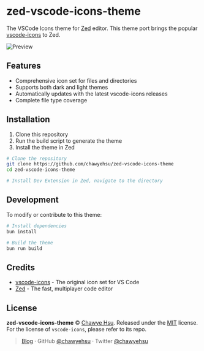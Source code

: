 # zed-vscode-icons-theme

The VSCode Icons theme for [Zed](https://zed.dev) editor. This theme port brings the popular [vscode-icons](https://github.com/vscode-icons/vscode-icons) to Zed.

![Preview](https://github.com/user-attachments/assets/5a9fac04-b954-42a0-9172-2506254d78f9)

## Features

- Comprehensive icon set for files and directories
- Supports both dark and light themes
- Automatically updates with the latest vscode-icons releases
- Complete file type coverage

## Installation

1. Clone this repository
2. Run the build script to generate the theme
3. Install the theme in Zed

```bash
# Clone the repository
git clone https://github.com/chawyehsu/zed-vscode-icons-theme
cd zed-vscode-icons-theme

# Install Dev Extension in Zed, navigate to the directory
```

## Development

To modify or contribute to this theme:

```bash
# Install dependencies
bun install

# Build the theme
bun run build
```

## Credits

- [vscode-icons](https://github.com/vscode-icons/vscode-icons) - The original icon set for VS Code
- [Zed](https://zed.dev) - The fast, multiplayer code editor

## License

**zed-vscode-icons-theme** © [Chawye Hsu](https://github.com/chawyehsu). Released under the [MIT](LICENSE) license.
For the license of `vscode-icons`, please refer to its repo.

> [Blog](https://chawyehsu.com) · GitHub [@chawyehsu](https://github.com/chawyehsu) · Twitter [@chawyehsu](https://twitter.com/chawyehsu)
